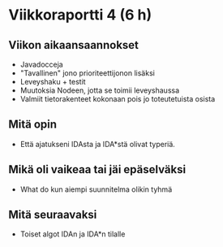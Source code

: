 # Viikkoraportti 4 (6 h)
## Viikon aikaansaannokset
* Javadocceja
* "Tavallinen" jono prioriteettijonon lisäksi
* Leveyshaku + testit
* Muutoksia Nodeen, jotta se toimii leveyshaussa
* Valmiit tietorakenteet kokonaan pois jo toteutetuista osista

## Mitä opin
* Että ajatukseni IDAsta ja IDA*stä olivat typeriä.

## Mikä oli vaikeaa tai jäi epäselväksi
* What do kun aiempi suunnitelma olikin tyhmä

## Mitä seuraavaksi
* Toiset algot IDAn ja IDA*n tilalle
